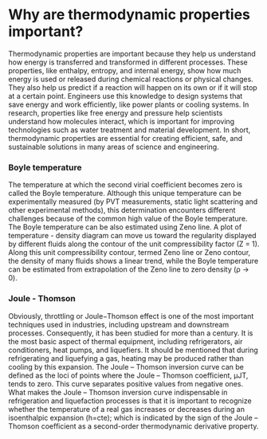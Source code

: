 # Why are thermodynamic properties important?
Thermodynamic properties are important because they help us understand how energy is transferred and transformed in different processes. These properties, like enthalpy, entropy, and internal energy, show how much energy is used or released during chemical reactions or physical changes. They also help us predict if a reaction will happen on its own or if it will stop at a certain point. Engineers use this knowledge to design systems that save energy and work efficiently, like power plants or cooling systems. In research, properties like free energy and pressure help scientists understand how molecules interact, which is important for improving technologies such as water treatment and material development. In short, thermodynamic properties are essential for creating efficient, safe, and sustainable solutions in many areas of science and engineering.  

### Boyle temperature  
The temperature at which the second virial coefficient becomes zero is called the Boyle temperature. Although this unique temperature can be experimentally measured (by PVT measurements, static light scattering and other experimental methods), this determination encounters different challenges because of the common high value of the Boyle temperature. The Boyle temperature can be also estimated using Zeno line. A plot of temperature - density diagram can move us toward the regularity displayed by different fluids along the contour of the unit compressibility factor (Z = 1). Along this unit compressibility contour, termed Zeno line or Zeno contour, the density of many fluids shows a linear trend, while the Boyle temperature can be estimated from extrapolation of the Zeno line to zero density (ρ → 0).  

### Joule - Thomson  
Obviously, throttling or Joule−Thomson effect is one of the most important techniques used in industries, including upstream and downstream processes. Consequently, it has been studied for more than a century. It is the most basic aspect of thermal equipment, including refrigerators, air conditioners, heat pumps, and liquefiers. It should be mentioned that during refrigerating and liquefying a gas, heating may be produced rather than cooling by this expansion. The Joule – Thomson inversion curve can be defined as the loci of points where the Joule – Thomson coefficient, μJT, tends to zero. This curve separates positive values from negative ones. What makes the Joule – Thomson inversion curve indispensable in refrigeration and liquefaction processes is that it is important to recognize whether the temperature of a real gas increases or decreases during an isoenthalpic expansion (h=cte); which is indicated by the sign of the Joule – Thomson coefficient as a second-order thermodynamic derivative property.

